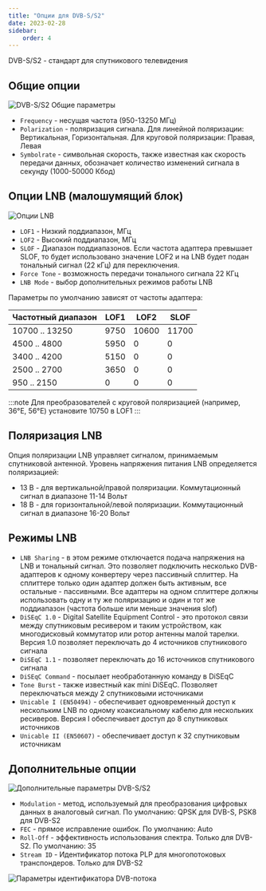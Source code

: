 ```yaml
---
title: "Опции для DVB-S/S2"
date: 2023-02-28
sidebar:
    order: 4
---
```


DVB-S/S2 - стандарт для спутникового телевидения

## Общие опции[](/ru/astra/receiving/s#general-options)

![DVB-S/S2 Общие параметры](https://cdn.cesbo.com/help/astra/receiving/dvb/s/general.png)

- `Frequency` - несущая частота (950-13250 МГц)
- `Polarization` - поляризация сигнала. Для линейной поляризации: Вертикальная, Горизонтальная. Для круговой поляризации: Правая, Левая
- `Symbolrate` - символьная скорость, также известная как скорость передачи данных, обозначает количество изменений сигнала в секунду (1000-50000 Кбод)

## Опции LNB (малошумящий блок)[](/ru/astra/receiving/s#lnb-low-noise-block-options)

![Опции LNB](https://cdn.cesbo.com/help/astra/receiving/dvb/s/lnb.png)

- `LOF1` - Низкий поддиапазон, МГц
- `LOF2` - Высокий поддиапазон, МГц
- `SLOF` - Диапазон поддиапазонов. Если частота адаптера превышает SLOF, то будет использовано значение LOF2 и на LNB будет подан тональный сигнал (22 кГц) для переключения.
- `Force Tone` - возможность передачи тонального сигнала 22 КГц
- `LNB Mode` - выбор дополнительных режимов работы LNB

Параметры по умолчанию зависят от частоты адаптера:

| Частотный диапазон | LOF1 | LOF2 | SLOF |
| --- | --- | --- | --- |
| 10700 .. 13250 | 9750 | 10600 | 11700 |
| 4500 .. 4800 | 5950 | 0 | 0 |
| 3400 .. 4200 | 5150 | 0 | 0 |
| 2500 .. 2700 | 3650 | 0 | 0 |
| 950 .. 2150 | 0 | 0 | 0 |

:::note Для преобразователей с круговой поляризацией (например, 36°E, 56°E) установите 10750 в LOF1
:::

## Поляризация LNB[](/ru/astra/receiving/s#lnb-polarization)

Опция поляризации LNB управляет сигналом, принимаемым спутниковой антенной. Уровень напряжения питания LNB определяется поляризацией:

- 13 В - для вертикальной/правой поляризации. Коммутационный сигнал в диапазоне 11-14 Вольт
- 18 В - для горизонтальной/левой поляризации. Коммутационный сигнал в диапазоне 16-20 Вольт

## Режимы LNB[](/ru/astra/receiving/s#lnb-modes)

- `LNB Sharing` - в этом режиме отключается подача напряжения на LNB и тональный сигнал. Это позволяет подключить несколько DVB-адаптеров к одному конвертеру через пассивный сплиттер. На сплиттере только один адаптер должен быть активным, все остальные - пассивными. Все адаптеры на одном сплиттере должны использовать одну и ту же поляризацию и один и тот же поддиапазон (частота больше или меньше значения slof)
- `DiSEqC 1.0` - Digital Satellite Equipment Control - это протокол связи между спутниковым ресивером и таким устройством, как многодисковый коммутатор или ротор антенны малой тарелки. Версия 1.0 позволяет переключать до 4 источников спутникового сигнала
- `DiSEqC 1.1` - позволяет переключать до 16 источников спутникового сигнала
- `DiSEqC Command` - посылает необработанную команду в DiSEqC
- `Tone Burst` - также известный как mini DiSEqC. Позволяет переключаться между 2 спутниковыми источниками
- `Unicable I (EN50494)` - обеспечивает одновременный доступ к нескольким LNB по одному коаксиальному кабелю для нескольких ресиверов. Версия I обеспечивает доступ до 8 спутниковых источников
- `Unicable II (EN50607)` - обеспечивает доступ к 32 спутниковым источникам

## Дополнительные опции[](/ru/astra/receiving/s#advanced-options)

![Дополнительные параметры DVB-S/S2](https://cdn.cesbo.com/help/astra/receiving/dvb/s/advanced.png)

- `Modulation` - метод, используемый для преобразования цифровых данных в аналоговый сигнал. По умолчанию: QPSK для DVB-S, PSK8 для DVB-S2
- `FEC` - прямое исправление ошибок. По умолчанию: Auto
- `Roll-Off` - эффективность использования спектра. Только для DVB-S2. По умолчанию: 35
- `Stream ID` - Идентификатор потока PLP для многопотоковых транспондеров. Только для DVB-S2

![Параметры идентификатора DVB-потока](https://cdn.cesbo.com/help/astra/receiving/dvb/s/stream-id.png)
